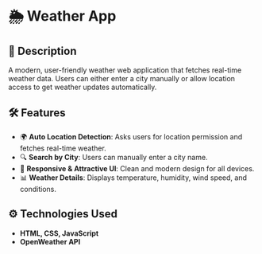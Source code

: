 # 🌦️ Weather App

## 📌 Description
A modern, user-friendly weather web application that fetches real-time weather data. Users can either enter a city manually or allow location access to get weather updates automatically.

## 🛠️ Features
- 🌍 **Auto Location Detection**: Asks users for location permission and fetches real-time weather.
- 🔍 **Search by City**: Users can manually enter a city name.
- 🎨 **Responsive & Attractive UI**: Clean and modern design for all devices.
- 📊 **Weather Details**: Displays temperature, humidity, wind speed, and conditions.

## ⚙️ Technologies Used
- **HTML, CSS, JavaScript**
- **OpenWeather API**


